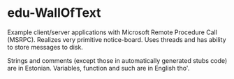 edu-WallOfText
=======

Example client/server applications with Microsoft Remote Procedure Call (MSRPC). Realizes very primitive notice-board. Uses threads and has ability to store messages to disk.

Strings and comments (except those in automatically generated stubs code) are in Estonian. Variables, function and such are in English tho'.
